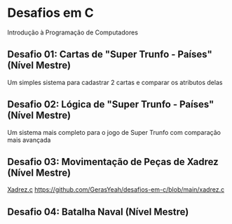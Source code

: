 # Desafios em C
Introdução à Programação de Computadores

## Desafio 01: Cartas de "Super Trunfo - Países" (Nível Mestre)
Um simples sistema para cadastrar 2 cartas e comparar os atributos delas

## Desafio 02: Lógica de "Super Trunfo - Países" (Nível Mestre)
Um sistema mais completo para o jogo de Super Trunfo com comparação mais avançada

## Desafio 03: Movimentação de Peças de Xadrez (Nível Mestre)
[Xadrez.c](./xadrez.c)
https://github.com/GerasYeah/desafios-em-c/blob/main/xadrez.c
## Desafio 04: Batalha Naval (Nível Mestre)
